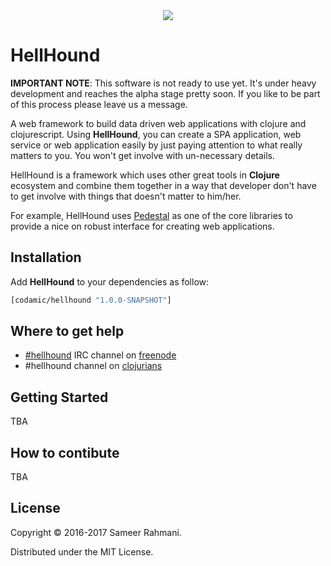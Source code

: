<div align="center"><img src="https://github.com/Codamic/hellhound/raw/master/assets/hellhound-white.png" /></div>

# HellHound

**IMPORTANT NOTE**: This software is not ready to use yet. It's under heavy development
and reaches the alpha stage pretty soon. If you like to be part of this process please
leave us a message.

A web framework to build data driven web applications with clojure and clojurescript.
Using **HellHound**, you can create a SPA application, web service or web application
easily by just paying attention to what really matters to you. You won't get involve
with un-necessary details.

HellHound is a framework which uses other great tools in **Clojure** ecosystem and combine them
together in a way that developer don't have to get involve with things that doesn't matter to
him/her.

For example, HellHound uses [Pedestal](http://pedestal.io) as one of the core libraries to provide a nice on robust
interface for creating web applications.

## Installation

Add **HellHound** to your dependencies as follow:

```clojure
[codamic/hellhound "1.0.0-SNAPSHOT"]
```
## Where to get help
* [#hellhound](http://webchat.freenode.net/?channels=hellhound&uio=d4) IRC channel on [freenode](https://freenode.net/
)
* #hellhound channel on [clojurians](http://clojurians.net/)

## Getting Started
TBA
## How to contibute
TBA
## License

Copyright © 2016-2017 Sameer Rahmani.

Distributed under the MIT License.
